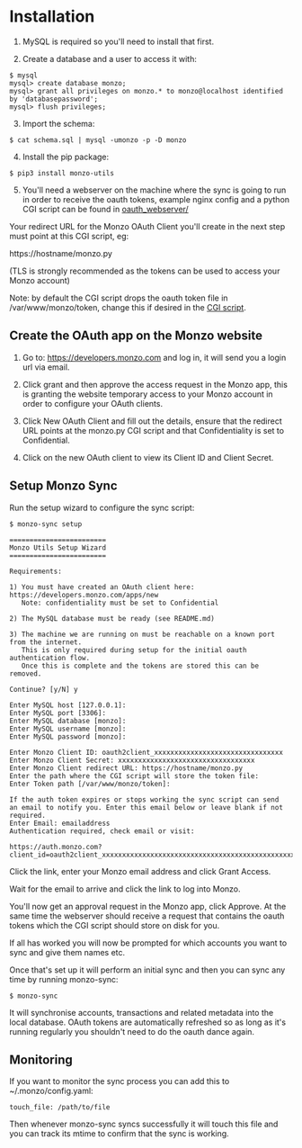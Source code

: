 # Installation

1. MySQL is required so you'll need to install that first.

2. Create a database and a user to access it with:

````
$ mysql
mysql> create database monzo;
mysql> grant all privileges on monzo.* to monzo@localhost identified by 'databasepassword';
mysql> flush privileges;
````

3. Import the schema:

````
$ cat schema.sql | mysql -umonzo -p -D monzo

````

4. Install the pip package:

````
$ pip3 install monzo-utils
````

5. You'll need a webserver on the machine where the sync is going to run in
order to receive the oauth tokens, example nginx config and a python CGI script
can be found in [oauth\_webserver/](https://github.com/m4rkw/monzo-utils/tree/master/oauth_webserver)

Your redirect URL for the Monzo OAuth Client you'll create in the next step must
point at this CGI script, eg:

https://hostname/monzo.py

(TLS is strongly recommended as the tokens can be used to access your Monzo
account)

Note: by default the CGI script drops the oauth token file in
/var/www/monzo/token, change this if desired in the [CGI script](https://github.com/m4rkw/monzo-utils/blob/master/oauth_webserver/monzo.py).

## Create the OAuth app on the Monzo website

1. Go to: https://developers.monzo.com and log in, it will send you a login url
via email.

2. Click grant and then approve the access request in the Monzo app, this is
granting the website temporary access to your Monzo account in order to
configure your OAuth clients.

3. Click New OAuth Client and fill out the details, ensure that the redirect URL
points at the monzo.py CGI script and that Confidentiality is set to
Confidential.

4. Click on the new OAuth client to view its Client ID and Client Secret.

## Setup Monzo Sync

Run the setup wizard to configure the sync script:

````
$ monzo-sync setup

========================
Monzo Utils Setup Wizard
========================

Requirements:

1) You must have created an OAuth client here: https://developers.monzo.com/apps/new
   Note: confidentiality must be set to Confidential

2) The MySQL database must be ready (see README.md)

3) The machine we are running on must be reachable on a known port from the internet.
   This is only required during setup for the initial oauth authentication flow.
   Once this is complete and the tokens are stored this can be removed.

Continue? [y/N] y

Enter MySQL host [127.0.0.1]:
Enter MySQL port [3306]:
Enter MySQL database [monzo]:
Enter MySQL username [monzo]:
Enter MySQL password [monzo]:

Enter Monzo Client ID: oauth2client_xxxxxxxxxxxxxxxxxxxxxxxxxxxxxxxx
Enter Monzo Client Secret: xxxxxxxxxxxxxxxxxxxxxxxxxxxxxxxxxx
Enter Monzo Client redirect URL: https://hostname/monzo.py
Enter the path where the CGI script will store the token file:
Enter Token path [/var/www/monzo/token]:

If the auth token expires or stops working the sync script can send
an email to notify you. Enter this email below or leave blank if not required.
Enter Email: emailaddress
Authentication required, check email or visit:

https://auth.monzo.com?client_id=oauth2client_xxxxxxxxxxxxxxxxxxxxxxxxxxxxxxxxxxxxxxxxxxxxxxxxxxxxxxxx
````

Click the link, enter your Monzo email address and click Grant Access.

Wait for the email to arrive and click the link to log into Monzo.

You'll now get an approval request in the Monzo app, click Approve. At the
same time the webserver should receive a request that contains the oauth
tokens which the CGI script should store on disk for you.

If all has worked you will now be prompted for which accounts you want to sync
and give them names etc.

Once that's set up it will perform an initial sync and then you can sync any
time by running monzo-sync:

````
$ monzo-sync
````

It will synchronise accounts, transactions and related metadata into the local
database. OAuth tokens are automatically refreshed so as long as it's running
regularly you shouldn't need to do the oauth dance again.

## Monitoring

If you want to monitor the sync process you can add this to ~/.monzo/config.yaml:

````
touch_file: /path/to/file
````

Then whenever monzo-sync syncs successfully it will touch this file and you can
track its mtime to confirm that the sync is working.
